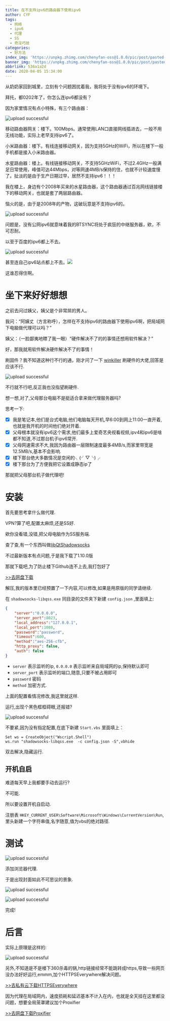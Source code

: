 ```yaml
---
title: 在不支持ipv6的路由器下使用ipv6
author: CYF
tags:
  - 网络
  - ipv6
  - 代理
  - SS
  - 奇淫巧技
categories:
  - 好方法
index_img: 'https://unpkg.zhimg.com/chenyfan-oss@1.0.0/pic/post/pasted-134.png'
banner_img: 'https://unpkg.zhimg.com/chenyfan-oss@1.0.0/pic/post/pasted-134.png'
abbrlink: 536a1a2d
date: 2020-04-05 15:34:00
---
```

从奶奶家回到城里，立刻有个问题困扰着我，我将处于没有ipv6的环境下。

拜托，都0202年了，你怎么连ipv6都没有？

因为家里情况有点小特殊，有三个路由器：


![upload successful](https://unpkg.zhimg.com/chenyfan-oss@1.0.0/pic/post/pasted-127.png)

移动路由器网关：楼下。100Mbps。通常使用LAN口直接网线插进去，一般不用无线功能，实际上老早支持ipv6了。

小米路由器：楼下。有线连接移动网关，因为支持5GHz的WiFi，所以在楼下一般手机都是接入小米路由器。

水星路由器：楼上。有线链接移动网关，不支持5GHzWiFi，不过2.4GHz一般满足日常使用，峰值可达44Mbps，对等网速4MB/s保持的住，也就不计较速度慢了。扯淡的是由于生产日期过早，居然不支持ipv6！！！

我在楼上，身边有个2008年买来的水星路由器，这个路由器通过百兆网线链接楼下的移动网关，也就是套了两层路由器。

恼火的是，由于是2008年的产物，这破玩意是不支持ipv6的。


![upload successful](https://unpkg.zhimg.com/chenyfan-oss@1.0.0/pic/post/pasted-128.png)

问题是，没有公网ipv6就意味着我的BTSYNC将处于疯狂的中继服务器，欸，不可忍耐。

以至于百度的ipv6都上不去。

![upload successful](https://unpkg.zhimg.com/chenyfan-oss@1.0.0/pic/post/pasted-129.png)

甚至连自己ipv6站点都上不去。<img src="https://unpkg.zhimg.com/chenyfan-oss@1.0.0/pic/moji/huaji.png">

这谁忍得住啊。

# 坐下来好好想想

之前去问过姨父，姨父是个非常屌的男人。

我问：“阿姨丈（方言称呼），怎样在不支持ipv6的路由器下使用ipv6啊，把局域网下电脑做代理可以吗？”

姨父：（一脸鄙夷地瞟了我一眼）“硬件解决不了的的事情还想用软件解决？”

好，那我就用软件解决硬件解决不了的事情！

刷固件？我不知道这种行不行的通，刚才问了一下 [winkiller](https://winkiller.jamjams.xyz) 刷硬件的大佬,回答是应该不行.


![upload successful](https://unpkg.zhimg.com/chenyfan-oss@1.0.0/pic/post/pasted-130.png)

不行就不行吧,反正我也没指望刷硬件.

想一想,对了,父母那台电脑不是挺适合拿来做代理服务器吗?

思考一下:

- [x] 我是笔记本,他们是台式电脑,他们电脑每天开机,早6:00到网上11:00一直开着,也就是我开机的时间他们绝对开着.
- [x] 父母根本就没有ipv6这个需求,他们最多上爱奇艺央视看视频,ipv4和ipv6是啥都不知道,不过那台机子ipv6常开.
- [x] 父母网速需求不大,我因为路由器一层限制速度最多4MB/s,而家里带宽是12.5MB/s,基本不会影响.
- [x] 楼下那台绝大多数情况是空闲的╮(╯▽╰)╭
- [x] 楼下那台为了方便我把它设置成静态ip了

那就把父母那台机子做代理吧!

# 安装

首先要思考拿什么做代理.

VPN?算了吧,配置太麻烦,还是SS好.

欸你没看错,没错,把父母电脑作为SS服务端.

查了查,有一个东西叫做[libQtShadowsocks](https://github.com/shadowsocks/libQtShadowsocks/releases)

不过最新版本有点问题,于是我下载了1.10.0版

那就下载吧,为了防止楼下Github连不上去,我打包好了

<a class="btn" href="https://drive.cyfan.top/shadowsocks-libqss-v1.10.0-win64.zip"> >>去网盘下载
            </a>


解压,我的版本里已经预置了一下内容,可以修改,如果是用原版的同学请继续.

在 `shadowsocks-libqss.exe` 同目录的文件夹下新建 `config.json` ,里面填上:

```json
{  
    "server":"0.0.0.0",  
    "server_port":8023,  
    "local_address":"127.0.0.1",  
    "local_port":1080,  
    "password":"password",  
    "timeout":600,  
    "method":"aes-256-cfb",  
    "http_proxy": false,  
    "auth": false  
}
```

- `server` 表示监听的ip, `0.0.0.0` 表示监听来自局域网的ip,保持默认即可
- `server_port` 表示监听的端口,随意,只要不被占用即可
- `password` 密码
- `method` 加密方式.

上面的配置看情况修改,我这里就这样.

运行,出现个黑色框框碍眼,还报错?


![upload successful](https://unpkg.zhimg.com/chenyfan-oss@1.0.0/pic/post/pasted-132.png)

不要紧,因为没有指定配置,在底下新建 `Start.vbs` 里面填上：

```vbs
Set ws = CreateObject("Wscript.Shell")
ws.run "shadowsocks-libqss.exe  -c config.json -S",vbhide 
```

双击解决,隐藏运行.

## 开机自启

难道每天早上我都要手动去运行?

不可能.

所以要设置开机自启动.

注册表 `HKEY_CURRENT_USER\Software\Microsoft\Windows\CurrentVersion\Run`,里头新建一个字符串值,名字随意,值为vbs的绝对路径.

# 测试

![upload successful](https://unpkg.zhimg.com/chenyfan-oss@1.0.0/pic/post/pasted-133.png)

添加浏览器代理.

于是出现封面如此不可思议的景象.


![upload successful](https://unpkg.zhimg.com/chenyfan-oss@1.0.0/pic/post/pasted-134.png)

![upload successful](https://unpkg.zhimg.com/chenyfan-oss@1.0.0/pic/post/pasted-188.png)

完成!

# 后言

实际上原理是这样的:


![upload successful](https://unpkg.zhimg.com/chenyfan-oss@1.0.0/pic/post/pasted-135.png)

另外,不知道是不是楼下360杀毒的锅,http链接经常不能跳转成https,导致一些网页没办法好好运行,emmm,加个HTTPSEverywhere解决问题。

<a class="btn" href="https://pan.cyfan.top/%E6%8F%92%E4%BB%B6/crx/HTTPS_Everywhere.7z"> >>去私有云下载HTTPSEverywhere
            </a>
            
因为代理在局域网内，速度损耗和延迟基本不计入在内，也就是全天挂在这里都没问题，想要全局笼罩建议加个Proxifier


<a class="btn" href="https://drive.cyfan.top/PHPnow-1.5.6.zip"> >>去网盘下载Proxifier
            </a>